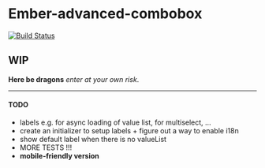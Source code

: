 # Ember-advanced-combobox

[![Build Status](https://travis-ci.org/AnnotationSro/ember-advanced-combobox.svg?branch=master)](https://travis-ci.org/AnnotationSro/ember-advanced-combobox)

## WIP

**Here be dragons** _enter at your own risk_.

---------------------
#### TODO
- labels e.g. for async loading of value list, for multiselect, ...
- create an initializer to setup labels + figure out a way to enable i18n
- show default label when there is no valueList
- MORE TESTS !!!
- **mobile-friendly version**
